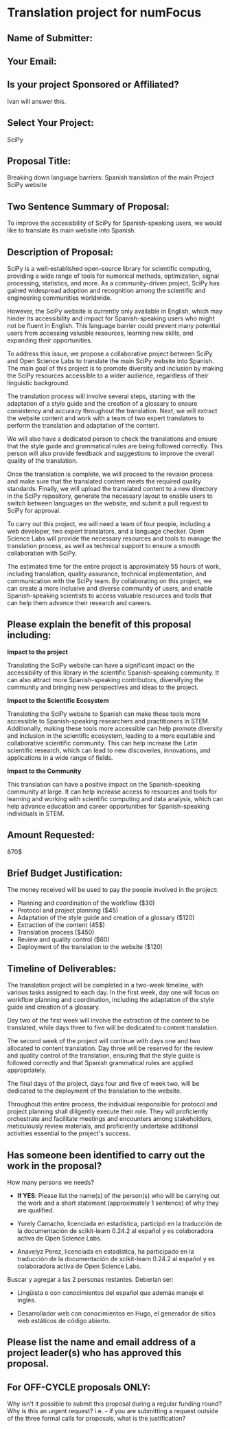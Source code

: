 # Translation project for numFocus

<!-- This document is intended to provide you with a copy of the questions that are -->
<!-- asked in the Small Development Grant Proposal Submission form, so that you can -->
<!-- prepare, share, and edit your answers prior to submission. -->
<!---->
<!-- Please note: All proposals for the SDG program must be submitted through the -->
<!-- form to be considered for funding. -->

## Name of Submitter:

## Your Email:

## Is your project Sponsored or Affiliated?

Ivan will answer this.

## Select Your Project:

SciPy

## Proposal Title:

Breaking down language barriers: Spanish translation of the main Project
SciPy website

## Two Sentence Summary of Proposal:

To improve the accessibility of SciPy for Spanish-speaking users, we would
like to translate its main website into Spanish.

## Description of Proposal:

<!-- No more than 750 words (4,500 characters max) -->

SciPy is a well-established open-source library for scientific computing,
providing a wide range of tools for numerical methods, optimization, signal
processing, statistics, and more.
As a community-driven project, SciPy has gained widespread adoption and
recognition among the scientific and engineering communities worldwide.

However, the SciPy website is currently only available in English, which may
hinder its accessibility and impact for Spanish-speaking users who might not
be fluent in English. This language barrier could prevent many potential
users from accessing valuable resources, learning new skills, and expanding
their opportunities.

To address this issue, we propose a collaborative project between SciPy and
Open Science Labs to translate the main SciPy website into Spanish. The main
goal of this project is to promote diversity and inclusion by making the
SciPy resources accessible to a wider audience, regardless of their linguistic
background.

The translation process will involve several steps, starting with the
adaptation of a style guide and the creation of a glossary to ensure
consistency and accuracy throughout the translation. Next, we will extract
the website content and work with a team of two expert translators to perform
the translation and adaptation of the content.

We will also have a dedicated person to check the translations and ensure that
the style guide and grammatical rules are being followed correctly. This
person will also provide feedback and suggestions to improve the overall
quality of the translation.

Once the translation is complete, we will proceed to the revision process
and make sure that the translated content meets the required quality standards.
Finally, we will upload the translated content to a new directory in the SciPy
repository, generate the necessary layout to enable users to switch between
languages on the website, and submit a pull request to SciPy for approval.

To carry out this project, we will need a team of four people, including a
web developer, two expert translators, and a language checker. Open Science
Labs will provide the necessary resources and tools to manage the translation
process, as well as technical support to ensure a smooth collaboration with
SciPy.

The estimated time for the entire project is approximately 55 hours of work,
including translation, quality assurance, technical implementation, and
communication with the SciPy team. By collaborating on this project, we can
create a more inclusive and diverse community of users, and enable
Spanish-speaking scientists to access valuable resources and tools that can
help them advance their research and careers.

## Please explain the benefit of this proposal including:

<!-- -Impact to the project -->
<!-- -Impact to the scientific ecosystem -->
<!-- -Impact to the community -->
<!-- No more than 400 words (2,500 characters max) -->

**Impact to the project**

Translating the SciPy website can have a significant impact on the accessibility
of this library in the scientific Spanish-speaking community.
It can also attract more Spanish-speaking contributors, diversifying the
community and bringing new perspectives and ideas to the project.

**Impact to the Scientific Ecosystem**

Translating the SciPy website to Spanish can make these tools more accessible to
Spanish-speaking researchers and practitioners in STEM.
Additionally, making these tools more accessible can
help promote diversity and inclusion in the scientific ecosystem, leading to a
more equitable and collaborative scientific community.
This can help increase the Latin scientific research, which can lead to new
discoveries, innovations, and applications in a wide range of fields.

**Impact to the Community**

This translation can have a positive impact on the Spanish-speaking community
at large.
It can help increase access to resources and tools for learning and working
with scientific computing and data analysis, which can help advance education
and career opportunities for Spanish-speaking individuals in STEM.

## Amount Requested:

870$

## Brief Budget Justification:

<!-- (Please include hours and/or pay rates) -->
<!-- How will the money be spent? -->

The money received will be used to pay the people involved in the project:

- Planning and coordination of the workflow ($30)
- Protocol and project planning ($45)
- Adaptation of the style guide and creation of a glossary ($120)
- Extraction of the content (45$)
- Translation process ($450)
- Review and quality control ($60)
- Deployment of the translation to the website ($120)

<!-- Nota: Se estima que un traductor(a) gane 0.05$ por palabra y que una persona -->
<!-- puede traducir 300-350 palabras por hora. Se asume en este caso, que la -->
<!-- persona va a traducir 300 palabras por hora. -->

## Timeline of Deliverables:

<!-- Please include specific timelines showing when you will achieve the proposed work. -->

The translation project will be completed in a two-week timeline, with various
tasks assigned to each day.
In the first week, day one will focus on workflow planning and coordination,
including the adaptation of the style guide and creation of a glossary.

Day two of the first week will involve the extraction of the content to be
translated, while days three to five will be dedicated to content translation.

The second week of the project will continue with days one and two allocated
to content translation.
Day three will be reserved for the review and quality control of the
translation, ensuring that the style guide is followed correctly and that
Spanish grammatical rules are applied appropriately.

The final days of the project, days four and five of week two, will be
dedicated to the deployment of the translation to the website.

Throughout this entire process, the individual responsible for protocol and
project planning shall diligently execute their role. They will proficiently
orchestrate and facilitate meetings and encounters among stakeholders,
meticulously review materials, and proficiently undertake additional
activities essential to the project's success.

<!-- Explicar con más detalle las actividades. -->
<!-- puede hacerse en etapas y estimar un tiempo para cada una de ellas. -->
<!---->
<!-- - Semana 1: -->
<!--   - Día 1: -->
<!--     Planeación y coordinación del flujo de trabajo -->
<!--     Adaptación de guía de estilo y creación de glosario -->
<!--   - Día 2: -->
<!--     Extracción del contenido a traducir -->
<!--   - Días 3-5: -->
<!--     Traducción del contenido -->
<!-- - Semana 2: -->
<!--   - Días 1-2: -->
<!--     Traducción del contenido -->
<!--   - Día 3: -->
<!--     Revisión y control de calidad de la traducción -->
<!--   - Días 4-5 -->
<!--     Despliegue de la traducción al sitio web -->

## Has someone been identified to carry out the work in the proposal?

How many persons we needs?

- **If YES**: Please list the name(s) of the person(s) who will be carrying out
  the work and a short statement (approximately 1 sentence) of why they are
  qualified.

- Yurely Camacho, licenciada en estadística, participó en la traducción
  de la documentación de scikit-learn 0.24.2 al español y es colaboradora activa
  de Open Science Labs.
- Anavelyz Perez, licenciada en estadística, ha participado en la
  traducción de la documentación de scikit-learn 0.24.2 al español y es
  colaboradora activa de Open Science Labs.

Buscar y agregar a las 2 personas restantes. Deberían ser:

- Lingüista o con conocimientos del español que además maneje el inglés.

- Desarrollador web con conocimientos en Hugo, el generador de sitios web
  estáticos de código abierto.

## Please list the name and email address of a project leader(s) who has approved this proposal.

## For OFF-CYCLE proposals ONLY:

Why isn't it possible to submit this proposal during a regular funding round?
Why is this an urgent request? i.e. - if you are submitting a request outside
of the three formal calls for proposals, what is the justification?
